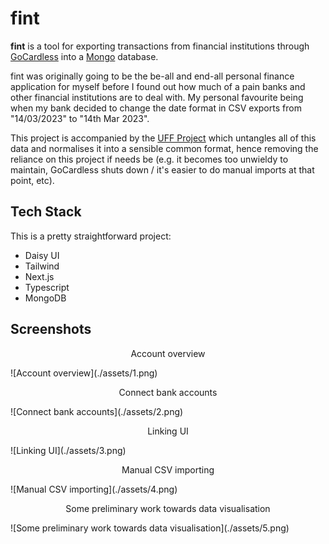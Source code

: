 # fint

**fint** is a tool for exporting transactions from financial institutions through [GoCardless](https://gocardless.com/) into a [Mongo](https://www.mongodb.com/) database.

fint was originally going to be the be-all and end-all personal finance application for myself before I found out how much of a pain banks and other financial institutions are to deal with. My personal favourite being when my bank decided to change the date format in CSV exports from "14/03/2023" to "14th Mar 2023".

This project is accompanied by the [UFF Project](https://git.is.horse/izzy/uff-project) which untangles all of this data and normalises it into a sensible common format, hence removing the reliance on this project if needs be (e.g. it becomes too unwieldy to maintain, GoCardless shuts down / it's easier to do manual imports at that point, etc).

## Tech Stack

This is a pretty straightforward project:

- Daisy UI
- Tailwind
- Next.js
- Typescript
- MongoDB

## Screenshots

<p align="center">Account overview</p>
![Account overview](./assets/1.png)

<p align="center">Connect bank accounts</p>
![Connect bank accounts](./assets/2.png)

<p align="center">Linking UI</p>
![Linking UI](./assets/3.png)

<p align="center">Manual CSV importing</p>
![Manual CSV importing](./assets/4.png)

<p align="center">Some preliminary work towards data visualisation</p>
![Some preliminary work towards data visualisation](./assets/5.png)

